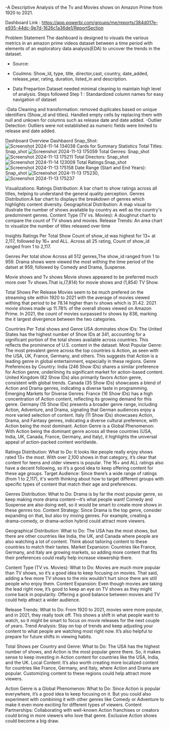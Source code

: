 -A Descriptive Analysis of the Tv and Movies shows on Amazon Prime from 1920 to 2021.

Dashboard Link : https://app.powerbi.com/groups/me/reports/384d017e-e935-44dc-9e7d-1626c1a36de1/ReportSection

Problem Statement
The dashboard is designed to visuals the various metrics in an amazon prime videos dataset between a time period with elements of an exploratory data analysis(EDA) to uncover the trends in the dataset.

- Source:
- Coulmns:
   Show_Id, type, title, director,cast, country, date_added, release_year, rating, duration, listed_in and description.

- Data Prepartion
Dataset needed minimal cleaning to maintain high level of analysis.
Steps followed
Step 1 : Standardized column names for easy navigation of dataset

-Data Cleaning and transformation: removed duplicates  based on unique identifiers (Show_id and titles). 
 Handled empty cells by replacing them with null and unkown for columns such as release date and date added.
-Outlier Detection: 
 Outliers were not established as numeric fields were limited to release and date added.

Dashboard Overview
Dashbaord Snap_Shot:![Screenshot 2024-11-14 134038](https://github.com/user-attachments/assets/1deb5004-8430-42b0-91c3-3141d15f54cf)
Cards for Summary Statistics
Total Titles: Snap_shot ![Screenshot 2024-11-13 175059](https://github.com/user-attachments/assets/16658dd8-a61b-453e-95b3-e75ce1d3d004)
Total Genres: Snap_shot ![Screenshot 2024-11-13 175211](https://github.com/user-attachments/assets/152ae772-9cf0-4f81-a202-d1b2db0455bc)
Total Directors: Snap_shot ![Screenshot 2024-11-14 123009](https://github.com/user-attachments/assets/fd9f1b68-3a0f-4486-a2fe-eea3c1f1cc05)
Total Ratings:Snap_shot ![Screenshot 2024-11-13 175158](https://github.com/user-attachments/assets/b842be83-b63d-4ef8-8041-538e2f262daa)
Date Range (Start and End Years): Snap_shot ![Screenshot 2024-11-13 175230](https://github.com/user-attachments/assets/118d993e-58c1-48b7-a46b-4d3fcf3699eb), 
![Screenshot 2024-11-13 175237](https://github.com/user-attachments/assets/9eb41ab6-6dbe-44ca-aa84-d637c5fdedd1)

Visualizations:
Ratings Distribution: A bar chart to show ratings across all titles, helping to understand the general quality perception.
Genres Distribution:A bar chart to displays the breakdown of genres which highlights content diversity.
Geographical Distribution: A map visual to illustrate the number of shows available by country as well as the country's predominent genres.
Content Type (TV vs. Movies): A doughnut chart to compare the count of TV shows and movies.
Release Trends: An area chart to visualize the number of titles released over time

Insights
Ratings Per Total Show
Count of show_id was highest for 13+ at 2,117, followed by 16+ and ALL.
﻿﻿Across all 25 rating, Count of show_id ranged from 1 to 2,117.﻿﻿

Genres Per total show
﻿Across all 512 genres,The show_id ranged from 1 to 959.
Drama shows were viewed the most withing the time period of the datset at 959, followed by Comedy and Drama, Suspense.﻿﻿

Movie shows and Tv shows
﻿Movie shows appeared to be preferred much more over Tv shows.That is,(7,814) for movie shows and (1,854) TV Show.

Total Shows Per Release
Movies seem to be much prefered on the streaming site within 1920 to 2021 with the average of movies viewed withing that period to be 78.14 higher than tv shows which is 31.42.
﻿2021 movie shows made up 11.78% of the overall shows viewed on Amazon Prime. 
In 2021, the count of movies surpassed tv shows by 836, marking the it largest divergence between the two categories.

Countries Per Total shows and Genre
USA dominates show IDs:
The United States has the highest number of Show IDs at 341, accounting for a significant portion of the total shows available across countries. This reflects the prominence of U.S. content in the dataset.
Most Popular Genre:
The most prevalent genre across the top countries is Action, as seen with the USA, UK, France, Germany, and others. This suggests that Action is a leading genre in global entertainment, especially in these regions.
Genre Preferences by Country:
India (246 Show IDs) shares a similar preference for Action genre, underlining its significant market for action-based content.
United Kingdom (62 Show IDs) also primarily favors Action genre, consistent with global trends.
Canada (35 Show IDs) showcases a blend of Action and Drama genres, indicating a diverse taste in programming.
Emerging Markets for Diverse Genres:
France (16 Show IDs) has a high concentration of Action content, reflecting its growing demand for this genre.
Germany (15 Show IDs) presents a broader genre range, including Action, Adventure, and Drama, signaling that German audiences enjoy a more varied selection of content.
Italy (11 Show IDs) showcases Action, Drama, and Fantasy genres, indicating a diverse cultural preference, with Action being the most dominant.
Action Genre is a Global Phenomenon:
With Action being the dominant genre across all these countries (USA, India, UK, Canada, France, Germany, and Italy), it highlights the universal appeal of action-packed content worldwide.

﻿Ratings Distribution:
What to Do: It looks like people really enjoy shows rated 13+ the most. With over 2,100 shows in that category, it’s clear that content for teens and older viewers is popular. The 16+ and ALL ratings also have a decent following, so it’s a good idea to keep offering content for these age groups.
Target Audience: Since there’s a wide range of ratings (from 1 to 2,117), it's worth thinking about how to target different groups with specific types of content that match their age and preferences.

Genres Distribution:
What to Do: Drama is by far the most popular genre, so keep making more drama content—it’s what people want! Comedy and Suspense are also doing well, so it would be smart to create more shows in these genres too.
Content Strategy: Since Drama is the top genre, consider expanding on that, but also try mixing genres. For example, creating a drama-comedy, or drama-action hybrid could attract more viewers.

Geographical Distribution:
What to Do: The USA has the most shows, but there are other countries like India, the UK, and Canada where people are also watching a lot of content. Think about tailoring content to these countries to match their tastes.
Market Expansion: Countries like France, Germany, and Italy are growing markets, so adding more content that fits their preferences could really help increase viewership there.

Content Type (TV vs. Movies):
What to Do: Movies are much more popular than TV shows, so it’s a good idea to keep focusing on movies. That said, adding a few more TV shows to the mix wouldn’t hurt since there are still people who enjoy them.
Content Expansion: Even though movies are taking the lead right now, it’s good to keep an eye on TV shows as they might come back in popularity. Offering a good balance between movies and TV could help attract a wider audience.

Release Trends:
What to Do: From 1920 to 2021, movies were more popular, and in 2021, they really took off. This shows a shift in what people want to watch, so it might be smart to focus on movie releases for the next couple of years.
Trend Analysis: Stay on top of trends and keep adjusting your content to what people are watching most right now. It’s also helpful to prepare for future shifts in viewing habits.

Total Shows per Country and Genre:
What to Do: The USA has the highest number of shows, and Action is the most popular genre there. So, it makes sense to keep investing in Action content for countries like the USA, India, and the UK.
Local Content: It’s also worth creating more localized content for countries like France, Germany, and Italy, where Action and Drama are popular. Customizing content to these regions could help attract more viewers.

Action Genre is a Global Phenomenon:
What to Do: Since Action is popular everywhere, it’s a good idea to keep focusing on it. But you could also experiment with combining it with other genres like Comedy or Adventure to make it even more exciting for different types of viewers.
Content Partnerships: Collaborating with well-known Action franchises or creators could bring in more viewers who love that genre. Exclusive Action shows could become a big draw.

